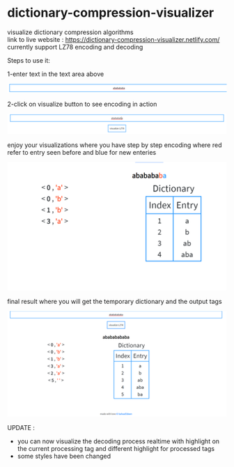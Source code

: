 # dictionary-compression-visualizer
visualize dictionary compression algorithms <br>
link to live website : <a target="_blank">https://dictionary-compression-visualizer.netlify.com/</a><br>
currently support LZ78 encoding and decoding

Steps to use it: 

1-enter text in the text area above

![input](screenshots/input.png)

2-click on visualize button to see encoding in action

![visualize](screenshots/button.png)

enjoy your visualizations where you have step by step encoding where red refer to entry seen before and blue for new enteries

![step-by-step](screenshots/setbystep.png)

final result where you will get the temporary dictionary and the output tags 

![final-result](screenshots/finalresult.png)

UPDATE : 
- you can now visualize the decoding process realtime with highlight on the current processing tag and different highlight for processed tags<br>
- some styles have been changed   
